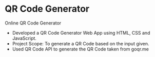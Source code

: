 # QR Code Generator

Online QR Code Generator

- Developed a QR Code Generator Web App using HTML, CSS and JavaScript.
- Project Scope: To generate a QR Code based on the input given.
- Used QR Code API to generate the QR Code taken from goqr.me
